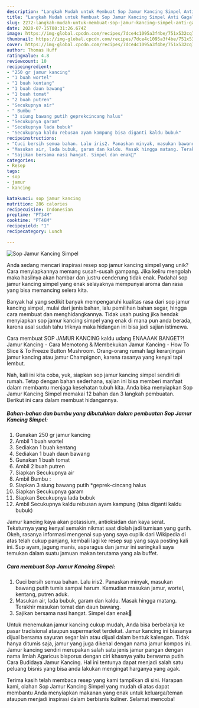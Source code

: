 ```yaml
---
description: "Langkah Mudah untuk Membuat Sop Jamur Kancing Simpel Anti Gagal"
title: "Langkah Mudah untuk Membuat Sop Jamur Kancing Simpel Anti Gagal"
slug: 2272-langkah-mudah-untuk-membuat-sop-jamur-kancing-simpel-anti-gagal
date: 2020-07-15T08:31:26.674Z
image: https://img-global.cpcdn.com/recipes/7dce4c1095a3f4be/751x532cq70/sop-jamur-kancing-simpel-foto-resep-utama.jpg
thumbnail: https://img-global.cpcdn.com/recipes/7dce4c1095a3f4be/751x532cq70/sop-jamur-kancing-simpel-foto-resep-utama.jpg
cover: https://img-global.cpcdn.com/recipes/7dce4c1095a3f4be/751x532cq70/sop-jamur-kancing-simpel-foto-resep-utama.jpg
author: Thomas Huff
ratingvalue: 4.8
reviewcount: 10
recipeingredient:
- "250 gr jamur kancing"
- "1 buah wortel"
- "1 buah kentang"
- "1 buah daun bawang"
- "1 buah tomat"
- "2 buah putren"
- "Secukupnya air"
- " Bumbu "
- "3 siung bawang putih geprekcincang halus"
- "Secukupnya garam"
- "Secukupnya lada bubuk"
- "Secukupnya kaldu rebusan ayam kampung bisa diganti kaldu bubuk"
recipeinstructions:
- "Cuci bersih semua bahan. Lalu iris2. Panaskan minyak, masukan bawang putih tumis sampai harum. Kemudian masukan jamur, wortel, kentang, putren aduk."
- "Masukan air, lada bubuk, garam dan kaldu. Masak hingga matang. Terakhir masukan tomat dan daun bawang."
- "Sajikan bersama nasi hangat. Simpel dan enak💜"
categories:
- Resep
tags:
- sop
- jamur
- kancing

katakunci: sop jamur kancing 
nutrition: 286 calories
recipecuisine: Indonesian
preptime: "PT34M"
cooktime: "PT46M"
recipeyield: "1"
recipecategory: Lunch

---
```



![Sop Jamur Kancing Simpel](https://img-global.cpcdn.com/recipes/7dce4c1095a3f4be/751x532cq70/sop-jamur-kancing-simpel-foto-resep-utama.jpg)

Anda sedang mencari inspirasi resep sop jamur kancing simpel yang unik? Cara menyiapkannya memang susah-susah gampang. Jika keliru mengolah maka hasilnya akan hambar dan justru cenderung tidak enak. Padahal sop jamur kancing simpel yang enak selayaknya mempunyai aroma dan rasa yang bisa memancing selera kita.

Banyak hal yang sedikit banyak mempengaruhi kualitas rasa dari sop jamur kancing simpel, mulai dari jenis bahan, lalu pemilihan bahan segar, hingga cara membuat dan menghidangkannya. Tidak usah pusing jika hendak menyiapkan sop jamur kancing simpel yang enak di mana pun anda berada, karena asal sudah tahu triknya maka hidangan ini bisa jadi sajian istimewa.

Cara membuat SOP JAMUR KANCING kaldu udang ENAAAAK BANGET?! Jamur Kancing - Cara Memotong &amp; Membekukan Jamur Kancing - How To Slice &amp; To Freeze Button Mushroom. Orang-orang rumah lagi keranjingan jamur kancing atau jamur Champignon, karena rasanya yang kenyal tapi lembut.


Nah, kali ini kita coba, yuk, siapkan sop jamur kancing simpel sendiri di rumah. Tetap dengan bahan sederhana, sajian ini bisa memberi manfaat dalam membantu menjaga kesehatan tubuh kita. Anda bisa menyiapkan Sop Jamur Kancing Simpel memakai 12 bahan dan 3 langkah pembuatan. Berikut ini cara dalam membuat hidangannya.

<!--inarticleads1-->

##### Bahan-bahan dan bumbu yang dibutuhkan dalam pembuatan Sop Jamur Kancing Simpel:

1. Gunakan 250 gr jamur kancing
1. Ambil 1 buah wortel
1. Sediakan 1 buah kentang
1. Sediakan 1 buah daun bawang
1. Gunakan 1 buah tomat
1. Ambil 2 buah putren
1. Siapkan Secukupnya air
1. Ambil  Bumbu :
1. Siapkan 3 siung bawang putih *geprek-cincang halus
1. Siapkan Secukupnya garam
1. Siapkan Secukupnya lada bubuk
1. Ambil Secukupnya kaldu rebusan ayam kampung (bisa diganti kaldu bubuk)


Jamur kancing kaya akan potassium, antioksidan dan kaya serat. Teksturnya yang kenyal semakin nikmat saat diolah jadi tumisan yang gurih. Okeh, rasanya informasi mengenai sup yang saya cuplik dari Wikipedia di atas telah cukup panjang, kembali lagi ke resep sup yang saya posting kali ini. Sup ayam, jagung manis, asparagus dan jamur ini seringkali saya temukan dalam suatu jamuan makan terutama yang ala buffet. 

<!--inarticleads2-->

##### Cara membuat Sop Jamur Kancing Simpel:

1. Cuci bersih semua bahan. Lalu iris2. Panaskan minyak, masukan bawang putih tumis sampai harum. Kemudian masukan jamur, wortel, kentang, putren aduk.
1. Masukan air, lada bubuk, garam dan kaldu. Masak hingga matang. Terakhir masukan tomat dan daun bawang.
1. Sajikan bersama nasi hangat. Simpel dan enak💜


Untuk menemukan jamur kancing cukup mudah, Anda bisa berbelanja ke pasar tradisional ataupun supermarket terdekat. Jamur kancing ini biasanya dijual bersama sayuran segar lain atau dijual dalam bentuk kalengan. Tidak hanya ditumis saja, jamur yang juga dikenal dengan nama jamur kompos ini. Jamur kancing sendiri merupakan salah satu jenis jamur pangan dengan nama ilmiah Agaricus bisporus dengan ciri khasnya yaitu berwarna putih Cara Budidaya Jamur Kancing. Hal ini tentunya dapat menjadi salah satu peluang bisnis yang bisa anda lakukan mengingat harganya yang agak. 

Terima kasih telah membaca resep yang kami tampilkan di sini. Harapan kami, olahan Sop Jamur Kancing Simpel yang mudah di atas dapat membantu Anda menyiapkan makanan yang enak untuk keluarga/teman ataupun menjadi inspirasi dalam berbisnis kuliner. Selamat mencoba!
